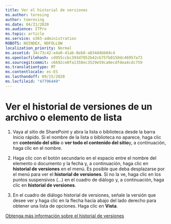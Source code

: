 ```yaml
---
title: Ver el historial de versiones
ms.author: toresing
author: tomresing
ms.date: 04/21/2020
ms.audience: ITPro
ms.topic: article
ms.service: o365-administration
ROBOTS: NOINDEX, NOFOLLOW
localization_priority: Normal
ms.assetid: 34c73c42-e4a0-41ab-8eb8-a834d4bb04c4
ms.openlocfilehash: cd955ccbc393d7052b42cb75fb0158dc46957a72
ms.sourcegitcommit: c6692ce0fa1358ec3529e59ca0ecdfdea4cdc759
ms.translationtype: MT
ms.contentlocale: es-ES
ms.lasthandoff: 09/15/2020
ms.locfileid: "47796449"
---
```

# <a name="view-version-history-of-a-file-or-list-item"></a>Ver el historial de versiones de un archivo o elemento de lista

1. Vaya al sitio de SharePoint y abra la lista o biblioteca desde la barra Inicio rápido. Si el nombre de la lista o biblioteca no aparece, haga clic en **contenido del sitio** o **ver todo el contenido del sitio**y, a continuación, haga clic en el nombre.
    
2. Haga clic con el botón secundario en el espacio entre el nombre del elemento o documento y la fecha y, a continuación, haga clic en **historial de versiones** en el menú. Es posible que deba desplazarse por el menú para ver el **historial de versiones**. Si no la ve, haga clic en los puntos suspensivos (...) en el cuadro de diálogo y, a continuación, haga clic en **historial de versiones**.
    
3. En el cuadro de diálogo historial de versiones, señale la versión que desee ver y haga clic en la flecha hacia abajo del lado derecho para obtener una lista de opciones. Haga clic en **Vista**.
    
[Obtenga más información sobre el historial de versiones](https://go.microsoft.com/fwlink/?linkid=875709)
  

